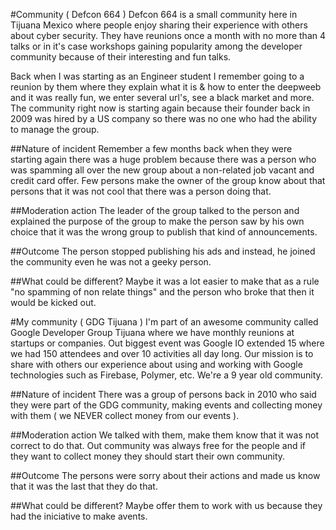 #Community ( Defcon 664 )
Defcon 664 is a small community here in Tijuana Mexico where people enjoy sharing their experience with others about cyber security. They have reunions once a month with no more than 4 talks or in it's case workshops gaining popularity among the developer community because of their interesting and fun talks.

Back when I was starting as an Engineer student I remember going to a reunion by them where they explain what it is & how to enter the deepweeb and it was really fun, we enter several url's, see a black market and more. 
The community right now is starting again because their founder back in 2009 was hired by a US company so there was no one who had the ability to manage the group.

##Nature of incident
Remember a few months back when they were starting again there was a huge problem because there was a person who was spamming all over the new group about a non-related job vacant and credit card offer. Few persons make the owner of the group know about that persons that it was not cool that there was a person doing that.

##Moderation action
The leader of the group talked to the person and explained the purpose of the group to make the person saw by his own choice that it was the wrong group to publish that kind of announcements.

##Outcome
The person stopped publishing his ads and instead, he joined the community even he was not a geeky person.

##What could be different?
Maybe it was a lot easier to make that as a rule  "no spamming of non relate things" and the person who broke that then it would be kicked out.

#My community ( GDG Tijuana )
I'm part of an awesome community called Google Developer Group Tijuana where we have monthly reunions at startups or companies. Out biggest event was Google IO extended 15 where we had 150 attendees and over 10 activities all day long.
Our mission is to share with others our experience about using and working with Google technologies such as Firebase, Polymer, etc. We're a 9 year old community.

##Nature of incident
There was a group of persons back in 2010 who said they were part of the GDG community, making events and collecting money with them ( we NEVER collect money from our events ).

##Moderation action
We talked with them, make them know that it was not correct to do that. Out community was always free for the people and if they want to collect money they should start their own community.

##Outcome
The persons were sorry about their actions and made us know that it was the last that they do that.

##What could be different?
Maybe offer them to work with us because they had the iniciative to make avents.